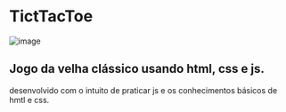 # TictTacToe
![image](https://github.com/JoaoPedro0116/TictTacToe/assets/118128987/7e4ffc08-58cb-4576-bb9f-bafa251f67fb)
<h2>Jogo da velha clássico usando html, css e js.</h2>
<p>desenvolvido com o intuito de praticar js e os conhecimentos básicos de hmtl e css.</p>
